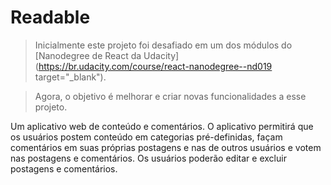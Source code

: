 # Readable

> Inicialmente este projeto foi desafiado em um dos módulos do [Nanodegree de React da Udacity](https://br.udacity.com/course/react-nanodegree--nd019 target="_blank").

> Agora, o objetivo é melhorar e criar novas funcionalidades a esse projeto.


Um aplicativo web de conteúdo e comentários. O aplicativo permitirá que os usuários postem conteúdo em categorias pré-definidas, façam comentários em suas próprias postagens e nas de outros usuários e votem nas postagens e comentários. Os usuários poderão editar e excluir postagens e comentários.